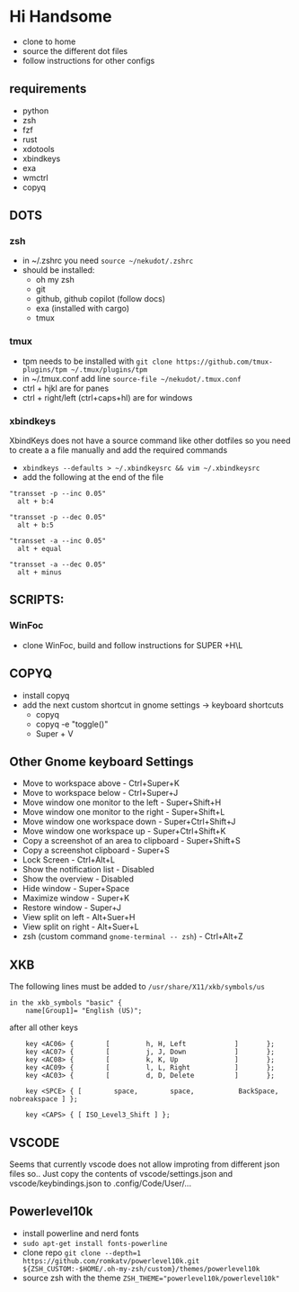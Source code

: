 # Hi Handsome
- clone to home
- source the different dot files
- follow instructions for other configs

## requirements
- python
- zsh
- fzf
- rust
- xdotools
- xbindkeys
- exa
- wmctrl
- copyq

## DOTS

### zsh
- in ~/.zshrc you need `source ~/nekudot/.zshrc`
- should be installed:
	- oh my zsh
	- git
	- github, github copilot (follow docs)
	- exa (installed with cargo)
	- tmux

### tmux
- tpm needs to be installed with `git clone https://github.com/tmux-plugins/tpm ~/.tmux/plugins/tpm`
- in ~/.tmux.conf add line `source-file ~/nekudot/.tmux.conf`
- ctrl + hjkl are for panes
- ctrl + right/left (ctrl+caps+hl) are for windows

### xbindkeys
XbindKeys does not have a source command like other dotfiles so you need to create a a file manually and add the required commands
- `xbindkeys --defaults > ~/.xbindkeysrc && vim ~/.xbindkeysrc`
- add the following at the end of the file

```
"transset -p --inc 0.05"
  alt + b:4

"transset -p --dec 0.05"
  alt + b:5

"transset -a --inc 0.05"
  alt + equal

"transset -a --dec 0.05"
  alt + minus
```

## SCRIPTS:

### WinFoc
- clone WinFoc, build and follow instructions for SUPER +H\L


## COPYQ
- install copyq
- add the next custom shortcut in gnome settings -> keyboard shortcuts
	- copyq
	- copyq -e "toggle()"
	- Super + V



## Other Gnome keyboard Settings
- Move to workspace above 			- Ctrl+Super+K
- Move to workspace below 			- Ctrl+Super+J
- Move window one monitor to the left 		- Super+Shift+H
- Move window one monitor to the right 		- Super+Shift+L
- Move window one workspace down 		- Super+Ctrl+Shift+J
- Move window one workspace up 			- Super+Ctrl+Shift+K
- Copy a screenshot of an area to clipboard 	- Super+Shift+S
- Copy a screenshot clipboard 			- Super+S
- Lock Screen					- Ctrl+Alt+L
- Show the notification list			- Disabled
- Show the overview				- Disabled
- Hide window					- Super+Space
- Maximize window				- Super+K
- Restore window				- Super+J
- View split on left				- Alt+Suer+H
- View split on right				- Alt+Suer+L
- zsh (custom command `gnome-terminal -- zsh`)  - Ctrl+Alt+Z


## XKB
The following lines must be added to `/usr/share/X11/xkb/symbols/us`

```
in the xkb_symbols "basic" {
	name[Group1]= "English (US)";
```

after all other keys

```
    key <AC06> {        [         h, H, Left            ]       };
    key <AC07> {        [         j, J, Down            ]       };
    key <AC08> {        [         k, K, Up              ]       };
    key <AC09> {        [         l, L, Right           ]       };
    key <AC03> {        [         d, D, Delete          ]       };

    key <SPCE> { [        space,        space,           BackSpace,     nobreakspace ] };

    key <CAPS> { [ ISO_Level3_Shift ] };
```

## VSCODE

Seems that currently vscode does not allow improting from different json files so..
Just copy the contents of vscode/settings.json and vscode/keybindings.json to .config/Code/User/...

## Powerlevel10k
- install powerline and nerd fonts
- `sudo apt-get install fonts-powerline`
- clone repo `git clone --depth=1 https://github.com/romkatv/powerlevel10k.git ${ZSH_CUSTOM:-$HOME/.oh-my-zsh/custom}/themes/powerlevel10k`
- source zsh with the theme `ZSH_THEME="powerlevel10k/powerlevel10k"`

